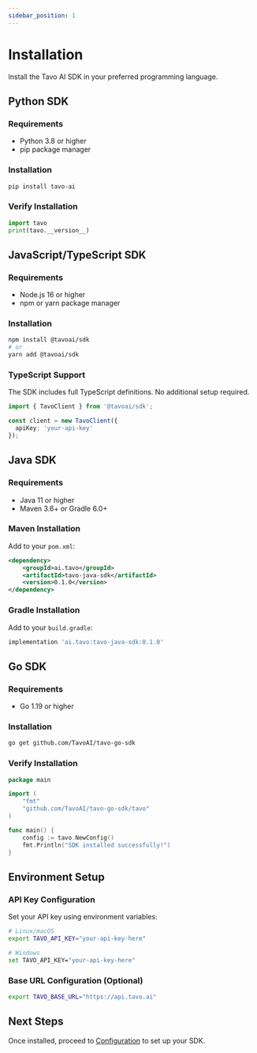 ```yaml
---
sidebar_position: 1
---
```


# Installation

Install the Tavo AI SDK in your preferred programming language.

## Python SDK

### Requirements
- Python 3.8 or higher
- pip package manager

### Installation

```bash
pip install tavo-ai
```

### Verify Installation

```python
import tavo
print(tavo.__version__)
```

## JavaScript/TypeScript SDK

### Requirements
- Node.js 16 or higher
- npm or yarn package manager

### Installation

```bash
npm install @tavoai/sdk
# or
yarn add @tavoai/sdk
```

### TypeScript Support

The SDK includes full TypeScript definitions. No additional setup required.

```typescript
import { TavoClient } from '@tavoai/sdk';

const client = new TavoClient({
  apiKey: 'your-api-key'
});
```

## Java SDK

### Requirements
- Java 11 or higher
- Maven 3.6+ or Gradle 6.0+

### Maven Installation

Add to your `pom.xml`:

```xml
<dependency>
    <groupId>ai.tavo</groupId>
    <artifactId>tavo-java-sdk</artifactId>
    <version>0.1.0</version>
</dependency>
```

### Gradle Installation

Add to your `build.gradle`:

```gradle
implementation 'ai.tavo:tavo-java-sdk:0.1.0'
```

## Go SDK

### Requirements
- Go 1.19 or higher

### Installation

```bash
go get github.com/TavoAI/tavo-go-sdk
```

### Verify Installation

```go
package main

import (
    "fmt"
    "github.com/TavoAI/tavo-go-sdk/tavo"
)

func main() {
    config := tavo.NewConfig()
    fmt.Println("SDK installed successfully!")
}
```

## Environment Setup

### API Key Configuration

Set your API key using environment variables:

```bash
# Linux/macOS
export TAVO_API_KEY="your-api-key-here"

# Windows
set TAVO_API_KEY="your-api-key-here"
```

### Base URL Configuration (Optional)

```bash
export TAVO_BASE_URL="https://api.tavo.ai"
```

## Next Steps

Once installed, proceed to [Configuration](./configuration) to set up your SDK.